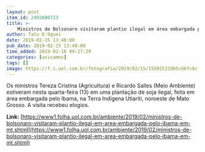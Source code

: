 ```yaml
---
layout: post
item_id: 2492088723
title: >-
    Ministros de Bolsonaro visitaram plantio ilegal em área embargada pelo Ibama em MT
author: Tatu D'Oquei
date: 2019-02-15 13:48:00
pub_date: 2019-02-15 13:48:00
time_added: 2019-02-16 09:27:29
categories: [avisamos]
tags: []
image: https://f.i.uol.com.br/fotografia/2019/02/15/15502531965c66fc8cf1b90_1550253196_3x2_lg.jpg
---
```


Os ministros Tereza Cristina (Agricultura) e Ricardo Salles (Meio Ambiente) estiveram nesta quarta-feira (13) em uma plantação de soja ilegal, feita em área embargada pelo Ibama, na Terra Indígena Utiariti, noroeste de Mato Grosso. A visita recebeu elogios.

**Link:** [https://www1.folha.uol.com.br/ambiente/2019/02/ministros-de-bolsonaro-visitaram-plantio-ilegal-em-area-embargada-pelo-ibama-em-mt.shtml](https://www1.folha.uol.com.br/ambiente/2019/02/ministros-de-bolsonaro-visitaram-plantio-ilegal-em-area-embargada-pelo-ibama-em-mt.shtml)

